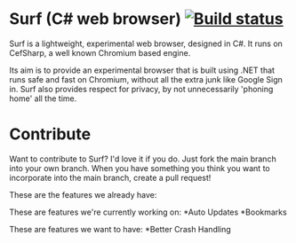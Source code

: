 Surf (C# web browser) [![Build status](https://ci.appveyor.com/api/projects/status/32f2lq7n76merw5w)](https://ci.appveyor.com/project/jothousand/surf)
====

Surf is a lightweight, experimental web browser, designed in C#. It runs on CefSharp, a well known Chromium based engine.

Its aim is to provide an experimental browser that is built using .NET that runs safe and fast on Chromium, without all the extra junk like Google Sign in. Surf also provides respect for privacy, by not unnecessarily 'phoning home' all the time.


Contribute
====

Want to contribute to Surf? I'd love it if you do. Just fork the main branch into your own branch. When you have something you think you want to incorporate into the main branch, create a pull request!

These are the features we already have:

These are features we're currently working on:
*Auto Updates
*Bookmarks

These are features we want to have:
*Better Crash Handling
